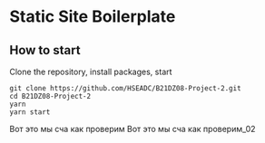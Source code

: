 # Static Site Boilerplate

## How to start

Clone the repository, install packages, start

```
git clone https://github.com/HSEADC/B21DZ08-Project-2.git
cd B21DZ08-Project-2
yarn
yarn start
```
Вот это мы сча как проверим
Вот это мы сча как проверим_02
